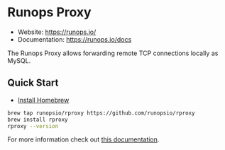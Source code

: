 # Runops Proxy

- Website: https://runops.io/
- Documentation: https://runops.io/docs

The Runops Proxy allows forwarding remote TCP connections locally as MySQL.

## Quick Start

- [Install Homebrew](https://docs.brew.sh/Installation)

```sh
brew tap runopsio/rproxy https://github.com/runopsio/rproxy
brew install rproxy
rproxy --version
```

For more information check out [this documentation](https://blog.runops.io/docs/runopsproxy/).
